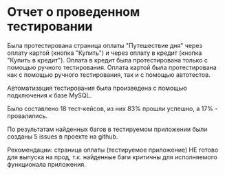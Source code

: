 # Отчет о проведенном тестировании

Была протестирована страница оплаты "Путешествие дня" через оплату картой (кнопка "Купить") и через оплату в кредит (кнопка "Купить в кредит"). Оплата в кредит была протестирована только с помощью ручного тестирования. Оплата картой была протестирована как с помощью ручного тестирования, так и с помощью автотестов.

Автоматизация тестирования была произведена с помощью подключения к базе MySQL.

Было составлено 18 тест-кейсов, из них 83% прошли успешно, а 17% - провалились. 

По результатам найденных багов в тестируемом приложении были созданы 5 issues в проекте на github.

Рекомендации: страница оплаты (тестируемое приложение) НЕ готово для выпуска на прод, т.к. найденные баги критичны для исполняемого функционала приложения.